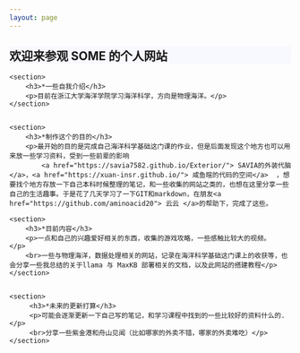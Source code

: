 ```yaml
---
layout: page
---
```


<!DOCTYPE html>
<html lang="zh-CN">
<head>
    <meta charset="UTF-8">
    <meta name="viewport" content="width=device-width, initial-scale=1.0">
    <title>欢迎来参观 SOME 的个人网站</title>
</head>
<body>
    <section style="background-color:F8F8FF">
        <h2>欢迎来参观 SOME 的个人网站</h2>
    </section>
        

    <section>   
        <h3>*一些自我介绍</h3>
        <p>目前在浙江大学海洋学院学习海洋科学，方向是物理海洋。</p>
    </section>


    <section>   
        <h3>*制作这个的目的</h3>
        <p>最开始的目的是完成自己海洋科学基础这门课的作业，但是后面发现这个地方也可以用来放一些学习资料，受到一些前辈的影响
            <a href="https://savia7582.github.io/Exterior/"> SAVIA的外装代脑   </a>，<a href="https://xuan-insr.github.io/"> 咸鱼暄的代码的空间</a>  ，想要找个地方存放一下自己本科时候整理的笔记，和一些收集的网站之类的，也想在这里分享一些自己的生活趣事。于是花了几天学习了一下GIT和markdown，在朋友<a href="https://github.com/aminoacid20"> 云云 </a>的帮助下，完成了这些。
 </p>
    </section>

    <section>   
        <h3>*目前内容</h3>
        <p>一点和自己的兴趣爱好相关的东西，收集的游戏攻略，一些感触比较大的视频。   </p>
        <br>一些与物理海洋，数据处理相关的网站，记录在海洋科学基础这门课上的收获等，也会分享一些我总结的关于llama 与 MaxKB 部署相关的文档，以及此网站的搭建教程</p>
    </section>


    <section>   
         <h3>*未来的更新打算</h3>
         <p>可能会逐渐更新一下自己写的笔记，和学习课程中找到的一些比较好的资料什么的.   </p>
         <br>分享一些紫金港和舟山见闻（比如哪家的外卖不错，哪家的外卖难吃）</p>
    </section>
</body>
</html>



